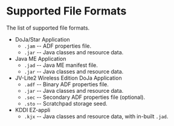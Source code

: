 # Supported File Formats

The list of supported file formats.

 * DoJa/Star Application
   * `.jam` -- ADF properties file.
   * `.jar` -- Java classes and resource data.
 * Java ME Application
   * `.jad` -- Java ME manifest file.
   * `.jar` -- Java classes and resource data.
 * JV-Lite2 Wireless Edition DoJa Application
   * `.adf` -- Binary ADF properties file.
   * `.jar` -- Java classes and resource data.
   * `.sec` -- Secondary ADF properties file (optional).
   * `.sto` -- Scratchpad storage seed.
 * KDDI EZ-appli
   * `.kjx` -- Java classes and resource data, with in-built `.jad`.
